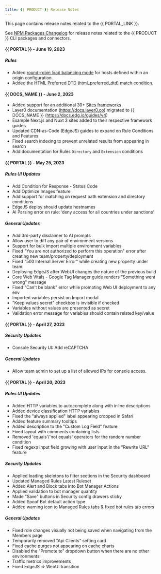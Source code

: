 ```yaml
---
title: {{ PRODUCT }} Release Notes
---
```


<Callout type="info">

This page contains release notes related to the {{ PORTAL_LINK }}.

See [NPM Packages Changelog](/guides/changelog) for release notes related to the  {{ PRODUCT }} CLI packages and connectors.

</Callout>

#### {{ PORTAL }} - June 19, 2023

##### Rules
- Added [round-robin load balancing mode](/guides/basics/hostnames_and_origins#load-balancing) for hosts defined within an origin configuration.
- Added the [HTML Preferred DTD (html_preferred_dtd) match condition](/guides/performance/rules/conditions#html-preferred-dtd). 

#### {{ DOCS_NAME }} - June 2, 2023

- Added support for an additional 30+ [Sites frameworks](/guides/v7/sites_frameworks/getting_started#supported-frameworks)
- Layer0 documentation (https://docs.layer0.co) migrated to {{ DOCS_NAME }} (https://docs.edg.io/guides/v4)
- Example Next.js and Nuxt 3 sites added to their respective framework guides
- Updated CDN-as-Code (EdgeJS) guides to expand on Rule Conditions and Features
- Fixed search indexing to prevent unrelated results from appearing in search
- Add documentation for Rules `Directory` and `Extension` conditions

#### {{ PORTAL }} - May 25, 2023

##### Rules UI Updates

- Add Condition for Response - Status Code
- Add Optimize Images feature
- Add support for matching on request path extension and directory conditions
- EdgeJS deploy should update hostnames
- AI Parsing error on rule: ‘deny access for all countries under sanctions’

##### General Updates

- Add 3rd-party disclaimer to AI prompts
- Allow user to diff any pair of environment versions
- Support for bulk import multiple environment variables
- Fixed "You are not authorized to perform this operation" error after creating new team/property/deployment
- Fixed "500 Internal Server Error" while creating new property under team
- Deploying EdgeJS after WebUI changes the nature of the previous build
- Core Web Vitals - Google Tag Manager guide renders "Something went wrong" message
- Fixed "Can't be blank" error while promoting Web UI deployment to any env
- Imported variables persist on Import modal
- "Keep values secret" checkbox is invisible if checked
- Variables without values are presented as secret
- Validation error message for variables should contain related key/value

#### {{ PORTAL }} - April 27, 2023

##### Security Updates 
- Console Security UI: Add reCAPTCHA

##### General Updates
- Allow team admin to set up a list of allowed IPs for console access.

#### {{ PORTAL }} - April 20, 2023

##### Rules UI Updates

- Added HTTP variables to autocomplete along with inline descriptions
- Added device classification HTTP variables
- Fixed the "always applied" label appearing cropped in Safari
- Added feature summary tooltips
- Added description to the "Custom Log Field" feature
- Fixed layout with comments containing lists
- Removed 'equals'/'not equals' operators for the random number condition
- Fixed regexp input field growing with user input in the "Rewrite URL" feature

##### Security Updates

- Applied loading skeletons to filter sections in the Security dashboard
- Updated Managed Rules Latest Ruleset
- Added Alert and Block tabs into Bot Manager Actions
- Applied validation to bot manager quantity
- Made "Save" buttons in Security config drawers sticky
- Added Spoof Bot default action type
- Added warning icon to Managed Rules tabs & fixed bot rules tab errors

##### General Updates

- Fixed role changes visually not being saved when navigating from the Members page
- Temporarily removed "Api Clients" setting card
- Fixed cache purges not appearing on cache charts
- Disabled the "Promote to" dropdown button when there are no other environments
- Traffic metrics improvements
- Fixed EdgeJS => WebUI transition
